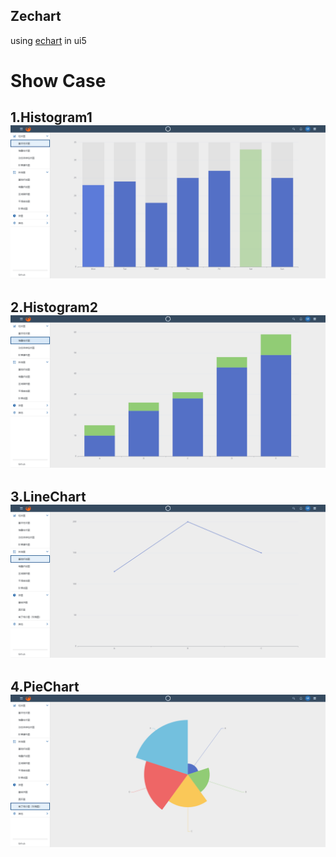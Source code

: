 ## Zechart

using [echart](https://echarts.apache.org/zh/index.html) in ui5

# Show Case
## 1.Histogram1 <img src="./imgs/page1.png"/>
## 2.Histogram2 <img src="./imgs/page2.png"/>
## 3.LineChart <img src="./imgs/page3.png"/>
## 4.PieChart <img src="./imgs/page4.png"/>


